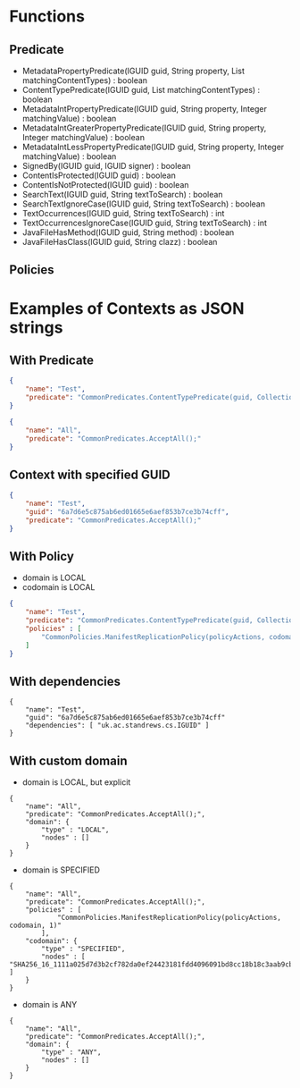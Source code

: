 # Functions

## Predicate

- MetadataPropertyPredicate(IGUID guid, String property, List<String> matchingContentTypes) : boolean
- ContentTypePredicate(IGUID guid, List<String> matchingContentTypes) : boolean
- MetadataIntPropertyPredicate(IGUID guid, String property, Integer matchingValue) : boolean
- MetadataIntGreaterPropertyPredicate(IGUID guid, String property, Integer matchingValue) : boolean
- MetadataIntLessPropertyPredicate(IGUID guid, String property, Integer matchingValue) : boolean
- SignedBy(IGUID guid, IGUID signer) : boolean
- ContentIsProtected(IGUID guid) : boolean
- ContentIsNotProtected(IGUID guid) : boolean
- SearchText(IGUID guid, String textToSearch) : boolean
- SearchTextIgnoreCase(IGUID guid, String textToSearch) : boolean
- TextOccurrences(IGUID guid, String textToSearch) : int
- TextOccurrencesIgnoreCase(IGUID guid, String textToSearch) : int
- JavaFileHasMethod(IGUID guid, String method) : boolean
- JavaFileHasClass(IGUID guid, String clazz) : boolean


## Policies


# Examples of Contexts as JSON strings

## With Predicate

```json
{
	"name": "Test",
	"predicate": "CommonPredicates.ContentTypePredicate(guid, Collections.singletonList(\"image/jpeg\"))"
}

```

```json
{
    "name": "All",
    "predicate": "CommonPredicates.AcceptAll();"
}
```

## Context with specified GUID

```json
{
	"name": "Test",
	"guid": "6a7d6e5c875ab6ed01665e6aef853b7ce3b74cff",
	"predicate": "CommonPredicates.AcceptAll();"
}
```

## With Policy

- domain is LOCAL
- codomain is LOCAL

```json
{
	"name": "Test",
	"predicate": "CommonPredicates.ContentTypePredicate(guid, Collections.singletonList(\"image/jpeg\"));",
	"policies" : [
	    "CommonPolicies.ManifestReplicationPolicy(policyActions, codomain, 1)"
	]
}
```

## With dependencies

```
{
	"name": "Test",
	"guid": "6a7d6e5c875ab6ed01665e6aef853b7ce3b74cff"
	"dependencies": [ "uk.ac.standrews.cs.IGUID" ]
}
```



## With custom domain

- domain is LOCAL, but explicit

```
{
    "name": "All",
    "predicate": "CommonPredicates.AcceptAll();",
    "domain": {
        "type" : "LOCAL",
        "nodes" : []
    }
}
```

- domain is SPECIFIED

```
{
    "name": "All",
    "predicate": "CommonPredicates.AcceptAll();",
    "policies" : [
    	    "CommonPolicies.ManifestReplicationPolicy(policyActions, codomain, 1)"
    	],
    "codomain": {
        "type" : "SPECIFIED",
        "nodes" : [ "SHA256_16_1111a025d7d3b2cf782da0ef24423181fdd4096091bd8cc18b18c3aab9cb00a4" ]
    }
}
```

- domain is ANY

```
{
    "name": "All",
    "predicate": "CommonPredicates.AcceptAll();",
    "domain": {
        "type" : "ANY",
        "nodes" : []
    }
}
```
